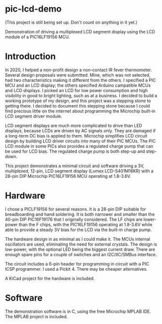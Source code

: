 # pic-lcd-demo

(This project is still being set up. Don't count on anything in it yet.)

Demonstration of driving a multiplexed LCD segment display using the LCD module of a PIC16LF19156 MCU.

# Introduction

In 2020, I helped a non-profit design a non-contact IR fever thermometer. Several design proposals were submitted. Mine, which was not selected, had two characteristics making it different from the others. I specified a PIC MCU and an LCD display; the others specified Arduino campatible MCUs and LCD displays. I picked an LCD for low power consumption and high visibility in good to bright lighting, such as at a business. I decided to build a working prototype of my design, and this project was a stepping stone to getting there. I decided to document this stepping stone because I could find precious little on the internet about programming the Microchip built-in LCD segment driver module.

LCD segment displays are much more complicated to drive than LED displays,
because LCDs are driven by AC signals only.
They are damaged if a long-term DC bias is applied to them.
Microchip simplifies LCD circuit design by building LCD driver circuits into many of their PIC MCUs.
The PIC LCD module in some PICs also provides a regulated charge pump that can be used for LCD bias.
The regulated charge pump is both step-up and step-down.

This project demonstrates a minimal circuit and software driving a 3V, multiplexed, 12-pin, LCD segment display (Lumex LCD-S401M16KR)
with a 28-pin DIP Microchip PIC16LF19156 MCU operating at 1.8-3.6V.

# Hardware

I chose a PICLF19156 for several reasons. It is a 28-pin DIP suitable for breadboarding and hand soldering. It is both narrower and smaller than the 40-pin DIP PIC16F19176 that I originally considered. The LF chips are lower-power than the F chips, with the PIC16LF19156 operating at 1.8-3.6V while able to provide a steady 3V bias for the LCD via the built-in charge pump.

The hardware design in as minimal as I could make it. The MCUs internal oscillators are used, eliminating the need for external crystals. The design is low-power, with the optional LED being the biggest current draw. There are enough spare pins for a couple of switches and an I2C/IIC/SMBus interface.

The circuit includes a 6-pin header for programming in circuit with a PIC ICSP programmer. I used a Pickit 4. There may be cheaper alternatives.

A KiCad project for the hardware is included.

# Software 

The demonstration software is in C, using the free Microchip MPLAB IDE.
The MPLAB project is included.

